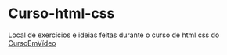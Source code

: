 # Curso-html-css
 Local de exercícios e ideias feitas durante o curso de html css do [CursoEmVídeo](www.cursoemvideo.com)
